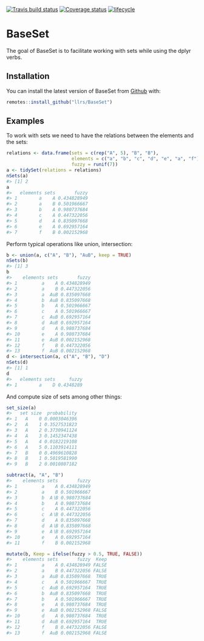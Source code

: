 
<!-- README.md is generated from README.Rmd. Please edit that file -->
[![Travis build status](https://travis-ci.org/llrs/BaseSet.svg?branch=master)](https://travis-ci.org/llrs/BaseSet) [![Coverage status](https://codecov.io/gh/llrs/BaseSet/branch/master/graph/badge.svg)](https://codecov.io/github/llrs/BaseSet?branch=master) [![lifecycle](https://img.shields.io/badge/lifecycle-experimental-orange.svg)](https://www.tidyverse.org/lifecycle/#experimental)

BaseSet
=======

The goal of BaseSet is to facilitate working with sets while using the dplyr verbs.

Installation
------------

You can install the latest version of BaseSet from [Github](https://github.com/llrs/BaseSet) with:

``` r
remotes::install_github("llrs/BaseSet")
```

Examples
--------

To work with sets we need to have the relations between the elements and the sets:

``` r
relations <- data.frame(sets = c(rep("A", 5), "B", "B"), 
                        elements = c("a", "b", "c", "d", "e", "a", "f"),
                        fuzzy = runif(7))
a <- tidySet(relations = relations)
nSets(a)
#> [1] 2
a
#>   elements sets       fuzzy
#> 1        a    A 0.434828949
#> 2        a    B 0.501966667
#> 3        b    A 0.980737684
#> 4        c    A 0.447322056
#> 5        d    A 0.835097668
#> 6        e    A 0.692957164
#> 7        f    B 0.002152968
```

Perform typical operations like union, intersection:

``` r
b <- union(a, c("A", "B"), "AuB", keep = TRUE)
nSets(b)
#> [1] 3
b
#>    elements sets       fuzzy
#> 1         a    A 0.434828949
#> 2         a    B 0.447322056
#> 3         a  AuB 0.835097668
#> 4         b  AuB 0.835097668
#> 5         b    A 0.501966667
#> 6         c    A 0.501966667
#> 7         c  AuB 0.692957164
#> 8         d  AuB 0.692957164
#> 9         d    A 0.980737684
#> 10        e    A 0.980737684
#> 11        e  AuB 0.002152968
#> 12        f    B 0.447322056
#> 13        f  AuB 0.002152968
d <- intersection(a, c("A", "B"), "D")
nSets(d)
#> [1] 1
d
#>   elements sets     fuzzy
#> 1        a    D 0.4348289
```

And compute size of sets among other things:

``` r
set_size(a)
#>   set size  probability
#> 1   A    0 0.0003046396
#> 2   A    1 0.3527531823
#> 3   A    2 0.3730941124
#> 4   A    3 0.1452347438
#> 5   A    4 0.0182219108
#> 6   A    5 0.1103914111
#> 7   B    0 0.4969610828
#> 8   B    1 0.5019581990
#> 9   B    2 0.0010807182
```

``` r
subtract(a, "A", "B")
#>    elements sets       fuzzy
#> 1         a    A 0.434828949
#> 2         a    B 0.501966667
#> 3         b  A∖B 0.980737684
#> 4         b    A 0.980737684
#> 5         c    A 0.447322056
#> 6         c  A∖B 0.447322056
#> 7         d    A 0.835097668
#> 8         d  A∖B 0.835097668
#> 9         e  A∖B 0.692957164
#> 10        e    A 0.692957164
#> 11        f    B 0.002152968
```

``` r
mutate(b, Keep = ifelse(fuzzy > 0.5, TRUE, FALSE))
#>    elements sets       fuzzy  Keep
#> 1         a    A 0.434828949 FALSE
#> 2         a    B 0.447322056 FALSE
#> 3         a  AuB 0.835097668  TRUE
#> 4         c    A 0.501966667  TRUE
#> 5         c  AuB 0.692957164  TRUE
#> 6         b  AuB 0.835097668  TRUE
#> 7         b    A 0.501966667  TRUE
#> 8         e    A 0.980737684  TRUE
#> 9         e  AuB 0.002152968 FALSE
#> 10        d    A 0.980737684  TRUE
#> 11        d  AuB 0.692957164  TRUE
#> 12        f    B 0.447322056 FALSE
#> 13        f  AuB 0.002152968 FALSE
```
